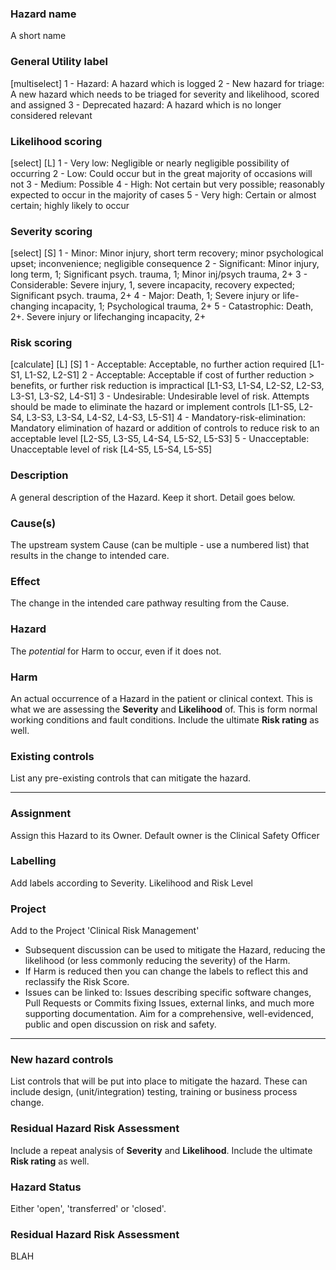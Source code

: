<!-- [icon] -->

### Hazard name
A short name

### General Utility label
[multiselect]
1 - Hazard: A hazard which is logged
2 - New hazard for triage: A new hazard which needs to be triaged for severity and likelihood, scored and assigned
3 - Deprecated hazard: A hazard which is no longer considered relevant

### Likelihood scoring
[select] [L]
1 - Very low: Negligible or nearly negligible possibility of occurring
2 - Low: Could occur but in the great majority of occasions will not
3 - Medium: Possible
4 - High: Not certain but very possible; reasonably expected to occur in the majority of cases
5 - Very high: Certain or almost certain; highly likely to occur
    
### Severity scoring
[select] [S]
1 - Minor: Minor injury, short term recovery; minor psychological upset; inconvenience; negligible consequence
2 - Significant: Minor injury, long term, 1; Significant psych. trauma, 1; Minor inj/psych trauma, 2+
3 - Considerable: Severe injury, 1, severe incapacity, recovery expected; Significant psych. trauma, 2+
4 - Major: Death, 1; Severe injury or life-changing incapacity, 1; Psychological trauma, 2+
5 - Catastrophic: Death, 2+. Severe injury or lifechanging incapacity, 2+

### Risk scoring
[calculate] [L] [S]
1 - Acceptable: Acceptable, no further action required [L1-S1, L1-S2, L2-S1]
2 - Acceptable: Acceptable if cost of further reduction > benefits, or further risk reduction is impractical [L1-S3, L1-S4, L2-S2, L2-S3, L3-S1, L3-S2, L4-S1]
3 - Undesirable: Undesirable level of risk. Attempts should be made to eliminate the hazard or implement controls [L1-S5, L2-S4, L3-S3, L3-S4, L4-S2, L4-S3, L5-S1]
4 - Mandatory-risk-elimination: Mandatory elimination of hazard or addition of controls to reduce risk to an acceptable level [L2-S5, L3-S5, L4-S4, L5-S2, L5-S3]
5 - Unacceptable: Unacceptable level of risk [L4-S5, L5-S4, L5-S5]

### Description
A general description of the Hazard. Keep it short. Detail goes below.

### Cause(s)
The upstream system Cause (can be multiple - use a numbered list) that results in the change to intended care.

### Effect
The change in the intended care pathway resulting from the Cause.

### Hazard
The *potential* for Harm to occur, even if it does not.

### Harm
An actual occurrence of a Hazard in the patient or clinical context. This is what we are assessing the **Severity** and **Likelihood** of. This is form normal working conditions and fault conditions. Include the ultimate **Risk rating** as well.

### Existing controls
List any pre-existing controls that can mitigate the hazard.

-----

### Assignment
Assign this Hazard to its Owner. Default owner is the Clinical Safety Officer

### Labelling
Add labels according to Severity. Likelihood and Risk Level

### Project
Add to the Project 'Clinical Risk Management'

* Subsequent discussion can be used to mitigate the Hazard, reducing the likelihood (or less commonly reducing the severity) of the Harm.
* If Harm is reduced then you can change the labels to reflect this and reclassify the Risk Score.
* Issues can be linked to: Issues describing specific software changes, Pull Requests or Commits fixing Issues, external links, and much more supporting documentation. Aim for a comprehensive, well-evidenced, public and open discussion on risk and safety.

-----

### New hazard controls
List controls that will be put into place to mitigate the hazard. These can include design, (unit/integration) testing, training or business process change.

### Residual Hazard Risk Assessment
Include a repeat analysis of **Severity** and **Likelihood**. Include the ultimate **Risk rating** as well.

### Hazard Status
Either 'open', 'transferred' or 'closed'.

### Residual Hazard Risk Assessment
BLAH

